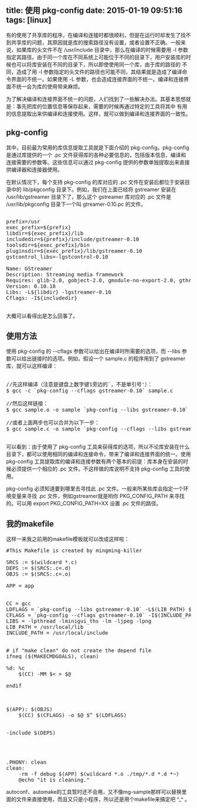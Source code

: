 title: 使用 pkg-config
date: 2015-01-19 09:51:16
tags: [linux]
---

有的使用了共享库的程序，在编译和连接时都很顺利，但是在运行时却发生了找不到共享库的问题，其原因就是库的搜索路径没有设置，或者设置不正确。一般来说，如果库的头文件不在 /usr/include 目录中，那么在编译的时候需要用 -I 参数指定其路径。由于同一个库在不同系统上可能位于不同的目录下，用户安装库的时候也可以将库安装在不同的目录下，所以即使使用同一个库，由于库的路径的 不同，造成了用 -I 参数指定的头文件的路径也可能不同，其结果就是造成了编译命令界面的不统一。如果使用 -L 参数，也会造成连接界面的不统一。编译和连接界面不统一会为库的使用带来麻烦。

为了解决编译和连接界面不统一的问题，人们找到了一些解决办法。其基本思想就是：事先把库的位置信息等保存起来，需要的时候再通过特定的工具将其中 有用的信息提取出来供编译和连接使用。这样，就可以做到编译和连接界面的一致性。

## pkg-config

其中，目前最为常用的库信息提取工具就是下面介绍的 pkg-config。pkg-config 是通过库提供的一个 .pc 文件获得库的各种必要信息的，包括版本信息、编译和连接需要的参数等。这些信息可以通过 pkg-config 提供的参数单独提取出来直接供编译器和连接器使用。

在默认情况下，每个支持 pkg-config 的库对应的 .pc 文件在安装后都位于安装目录中的 lib/pkgconfig 目录下。例如，我们在上面已经将 gstreamer 安装在 /usr/lib/gstreamer 目录下了，那么这个 gstreamer 库对应的 .pc 文件是 /usr/lib/pkgconfig 目录下一个叫 gtreamer-0.10.pc 的文件。

<pre config="brush:bash;toolbar:false;">

prefix=/usr
exec_prefix=${prefix}
libdir=${exec_prefix}/lib
includedir=${prefix}/include/gstreamer-0.10
toolsdir=${exec_prefix}/bin
pluginsdir=${exec_prefix}/lib/gstreamer-0.10
gstcontrol_libs=-lgstcontrol-0.10

Name: GStreamer
Description: Streaming media framework
Requires: glib-2.0, gobject-2.0, gmodule-no-export-2.0, gthread-2.0, libxml-2.0
Version: 0.10.18
Libs: -L${libdir} -lgstreamer-0.10
Cflags: -I${includedir}

</pre>

大概可以看得出是怎么回事了。

## 使用方法

使用 pkg-config 的 --cflags 参数可以给出在编译时所需要的选项，而 --libs 参数可以给出链接时的选项。例如，假设一个 sample.c 的程序用到了 gstreamer 库，就可以这样编译：

<pre config="brush:bash;toolbar:false;">

//先这样编译（注意是键盘上数字键1旁边的`，不是单引号'）：
$ gcc -c `pkg-config --cflags gstreamer-0.10` sample.c

//然后这样链接：
$ gcc sample.o -o sample `pkg-config --libs gstreamer-0.10`

//或者上面两步也可以合并为以下一步：
$ gcc sample.c -o sample `pkg-config --cflags --libs gstreamer-0.10`

</pre>

可以看到：由于使用了 pkg-config 工具来获得库的选项，所以不论库安装在什么目录下，都可以使用相同的编译和连接命令，带来了编译和连接界面的统一。使用 pkg-config 工具提取库的编译和连接参数有两个基本的前提：库本身在安装的时候必须提供一个相应的 .pc 文件。不这样做的库说明不支持 pkg-config 工具的使用。

pkg-config 必须知道要到哪里去寻找此 .pc 文件。一般来所某些库会指定一个环境变量来寻找 .pc 文件，例如gstreamer就是哟你 PKG_CONFIG_PATH 来寻找的。可以用 export PKG_CONFIG_PATH=XX 设置 .pc 文件的路径。

## 我的makefile

这样一来我之前用的makefile模板就可以改成这样啦：

<pre config="brush:bash;toolbar:false;">
#This Makefile is created by mingming-killer

SRCS := $(wildcard *.c)
DEPS := $(SRCS:.c=.d)
OBJS := $(SRCS:.c=.o)

APP = app


CC = gcc
LDFLAGS = `pkg-config --libs gstreamer-0.10` -L$(LIB_PATH) $(LIBS)
CFLAGS = `pkg-config --cflags gstreamer-0.10` -I$(INCLUDE_PATH)
LIBS = -lpthread -lminigui_ths -lm -ljpeg -lpng
LIB_PATH = /usr/local/lib
INCLUDE_PATH = /usr/local/include


# if "make clean" do not create the depend file
ifneq ($(MAKECMDGOALS), clean)

%d: %c
	$(CC) -MM $< > $@

endif



$(APP): $(OBJS)
	$(CC) $(CFLAGS) -o $@ $^ $(LDFLAGS)


-include $(DEPS)




.PHONY: clean 
clean:
	-rm -f debug $(APP) $(wildcard *.o ./tmp/*.d *.d *~)
	@echo "it is cleaning."
</pre>

autoconf、automake的工具暂时还不会用，又不像mg-sample那样可以替换里面的文件来直接使用，而且又只是小程序，所以还是用个makefile来搞定吧 ^_^ 。

